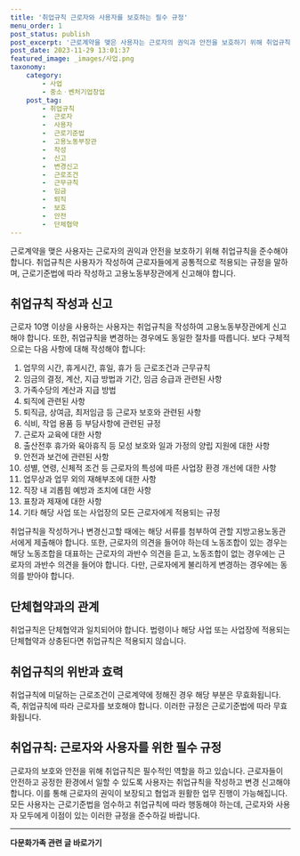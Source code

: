 ```yaml
---
title: '취업규칙 근로자와 사용자를 보호하는 필수 규정'
menu_order: 1
post_status: publish
post_excerpt: '근로계약을 맺은 사용자는 근로자의 권익과 안전을 보호하기 위해 취업규칙을 준수해야 합니다. 취업규칙은 사용자가 작성하여 근로자들에게 공통적으로 적용되는 규정을 말하며, 근로기준법에 따라 작성하고 고용노동부장관에게 신고해야 합니다.'
post_date: 2023-11-29 13:01:37
featured_image: _images/사업.png
taxonomy:
    category:
        - 사업
        - 중소ㆍ벤처기업창업
    post_tag:
        - 취업규칙
        -  근로자
        -  사용자
        -  근로기준법
        -  고용노동부장관
        -  작성
        -  신고
        -  변경신고
        -  근로조건
        -  근무규칙
        -  임금
        -  퇴직
        -  보호
        -  안전
        -  단체협약
---
```



근로계약을 맺은 사용자는 근로자의 권익과 안전을 보호하기 위해 취업규칙을 준수해야 합니다. 취업규칙은 사용자가 작성하여 근로자들에게 공통적으로 적용되는 규정을 말하며, 근로기준법에 따라 작성하고 고용노동부장관에게 신고해야 합니다.

## 취업규칙 작성과 신고

근로자 10명 이상을 사용하는 사용자는 취업규칙을 작성하여 고용노동부장관에게 신고해야 합니다. 또한, 취업규칙을 변경하는 경우에도 동일한 절차를 따릅니다. 보다 구체적으로는 다음 사항에 대해 작성해야 합니다:

1. 업무의 시간, 휴게시간, 휴일, 휴가 등 근로조건과 근무규칙
2. 임금의 결정, 계산, 지급 방법과 기간, 임금 승급과 관련된 사항
3. 가족수당의 계산과 지급 방법
4. 퇴직에 관련된 사항
5. 퇴직금, 상여금, 최저임금 등 근로자 보호와 관련된 사항
6. 식비, 작업 용품 등 부담사항에 관련된 규정
7. 근로자 교육에 대한 사항
8. 출산전후 휴가와 육아휴직 등 모성 보호와 일과 가정의 양립 지원에 대한 사항
9. 안전과 보건에 관련된 사항
10. 성별, 연령, 신체적 조건 등 근로자의 특성에 따른 사업장 환경 개선에 대한 사항
11. 업무상과 업무 외의 재해부조에 대한 사항
12. 직장 내 괴롭힘 예방과 조치에 대한 사항
13. 표창과 제재에 대한 사항
14. 기타 해당 사업 또는 사업장의 모든 근로자에게 적용되는 규정

취업규칙을 작성하거나 변경신고할 때에는 해당 서류를 첨부하여 관할 지방고용노동관서에게 제출해야 합니다. 또한, 근로자의 의견을 들어야 하는데 노동조합이 있는 경우는 해당 노동조합을 대표하는 근로자의 과반수 의견을 듣고, 노동조합이 없는 경우에는 근로자의 과반수 의견을 들어야 합니다. 다만, 근로자에게 불리하게 변경하는 경우에는 동의를 받아야 합니다.

## 단체협약과의 관계

취업규칙은 단체협약과 일치되어야 합니다. 법령이나 해당 사업 또는 사업장에 적용되는 단체협약과 상충된다면 취업규칙은 적용되지 않습니다.

## 취업규칙의 위반과 효력

취업규칙에 미달하는 근로조건이 근로계약에 정해진 경우 해당 부분은 무효화됩니다. 즉, 취업규칙에 따라 근로자를 보호해야 합니다. 이러한 규정은 근로기준법에 따라 무효화됩니다.

## 취업규칙: 근로자와 사용자를 위한 필수 규정

근로자의 보호와 안전을 위해 취업규칙은 필수적인 역할을 하고 있습니다. 근로자들이 안전하고 공정한 환경에서 일할 수 있도록 사용자는 취업규칙을 작성하고 변경 신고해야 합니다. 이를 통해 근로자의 권익이 보장되고 협업과 원활한 업무 진행이 가능해집니다. 모든 사용자는 근로기준법을 엄수하고 취업규칙에 따라 행동해야 하는데, 근로자와 사용자 모두에게 이점이 있는 이러한 규정을 준수하길 바랍니다.
<!-- wp:separator -->
<hr class="wp-block-separator has-alpha-channel-opacity"/>
<!-- /wp:separator -->

<!-- wp:group {"backgroundColor":"base","layout":{"type":"constrained"}} -->
<div class="wp-block-group has-base-background-color has-background"><!-- wp:paragraph {"align":"center","fontSize":"medium"} -->
<p class="has-text-align-center has-large-font-size"><strong>다문화가족 관련 글 바로가기</strong></p>
<!-- /wp:paragraph -->


<!-- wp:latest-posts
{"categories":[{"id":22666,"count":19,"description":"","link":"https://uknowlaw.com/category/%eb%8b%a4%eb%ac%b8%ed%99%94%ea%b0%80%ec%a1%b1/","name":"다문화가족","slug":"다문화가족","taxonomy":"category","parent":0,"meta":[],"_links":{"self":[{"href":"https://uknowlaw.com/wp-json/wp/v2/categories/22666"}],"collection":[{"href":"https://uknowlaw.com/wp-json/wp/v2/categories"}],"about":[{"href":"https://uknowlaw.com/wp-json/wp/v2/taxonomies/category"}],"wp:post_type":[{"href":"https://uknowlaw.com/wp-json/wp/v2/posts?categories=22666"}],"curies":[{"name":"wp","href":"https://api.w.org/{rel}","templated":true}]}}],"postsToShow":100,"excerptLength":28,"postLayout":"grid","columns":2,"featuredImageAlign":"left","featuredImageSizeSlug":"large","fontSize":"small"} /--></div>
<!-- /wp:group -->